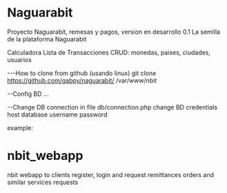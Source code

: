 # Naguarabit
Proyecto Naguarabit, remesas y pagos, version en desarrollo 0.1
La semilla de la plataforma Naguarabit

Calculadora
Lista de Transacciones
CRUD: monedas, paises, ciudades, usuarios

---How to clone from github (usando linux)
git clone https://github.com/gabpy/naguarabit/ /var/www/nbit

--Config BD
...

--Change DB connection
in file db/connection.php change BD credentials
host database
username
password

example:
# nbit_webapp
nbit webapp to clients register, login and request remittances orders and similar services requests
